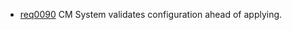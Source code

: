 * [req0090](https://github.com/DomainDrivenArchitecture/ddaRequirement/blob/master/en/requirements/req0090.md) CM System validates configuration ahead of applying.
